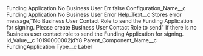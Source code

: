 <?xml version="1.0" encoding="UTF-8"?>
<CustomMetadata xmlns="http://soap.sforce.com/2006/04/metadata" xmlns:xsi="http://www.w3.org/2001/XMLSchema-instance" xmlns:xsd="http://www.w3.org/2001/XMLSchema">
    <label>Funding Application No Business User Err</label>
    <protected>false</protected>
    <values>
        <field>Configuration_Name__c</field>
        <value xsi:type="xsd:string">Funding Application No Business User Error</value>
    </values>
    <values>
        <field>Help_Text__c</field>
        <value xsi:type="xsd:string">Stores error message,&apos;‘No Business User Contact Role to send the Funding Application for signing. Please create Business User Contact Role to send&quot; if there is no Business user contact role to send the Funding Application for signing.</value>
    </values>
    <values>
        <field>Id_Value__c</field>
        <value xsi:type="xsd:string">10190000002jdY8</value>
    </values>
    <values>
        <field>Parent_Component_Name__c</field>
        <value xsi:type="xsd:string">FundingApplication</value>
    </values>
    <values>
        <field>Type__c</field>
        <value xsi:type="xsd:string">Label</value>
    </values>
</CustomMetadata>
